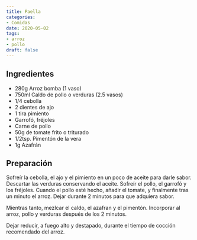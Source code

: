 ```yaml
---
title: Paella
categories:
- Comidas
date: 2020-05-02
tags:
- arroz
- pollo
draft: false
---
```


## Ingredientes

* 280g Arroz bomba (1 vaso)
* 750ml Caldo de pollo o verduras (2.5 vasos)
* 1/4 cebolla
* 2 dientes de ajo
* 1 tira pimiento
* Garrofó, fréjoles
* Carne de pollo
* 50g de tomate frito o triturado
* 1/2tsp. Pimentón de la vera
* 1g Azafrán

## Preparación

Sofreír la cebolla, el ajo y el pimiento en un poco de aceite para darle sabor. Descartar las verduras conservando el aceite. Sofreír el pollo, el garrofó y los fréjoles.
Cuando el pollo esté hecho, añadir el tomate, y finalmente tras un minuto el arroz. Dejar durante 2 minutos para que adquiera sabor.

Mientras tanto, mezlcar el caldo, el azafran y el pimentón. Incorporar al arroz, pollo y verduras después de los 2 minutos.

Dejar reducir, a fuego alto y destapado, durante el tiempo de cocción recomendado del arroz.
